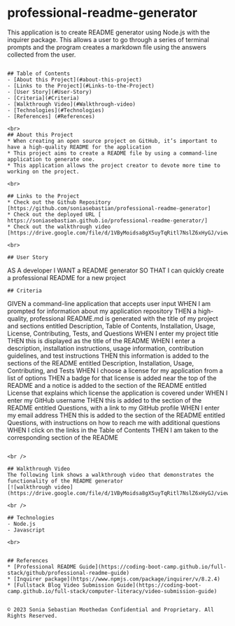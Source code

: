 # professional-readme-generator
This application is to create README generator using Node.js with the inquirer package. This allows a user to go through a series of terminal prompts and the program creates a markdown file using the answers collected from the user.
```

## Table of Contents
- [About this Project](#about-this-project)
- [Links to the Project](#Links-to-the-Project)
- [User Story](#User-Story)
- [Criteria](#Criteria)
- [Walkthrough Video](#Walkthrough-video)
- [Technologies](#Technologies)
- [References] (#References)

<br>
## About this Project
* When creating an open source project on GitHub, it’s important to have a high-quality README for the application 
* This project aims to create a README file by using a command-line application to generate one. 
* This application allows the project creator to devote more time to working on the project.

<br>

## Links to the Project
* Check out the Github Repository [https://github.com/soniasebastian/professional-readme-generator]
* Check out the deployed URL [ https://soniasebastian.github.io/professional-readme-generator/]
* Check out the walkthrough video [https://drive.google.com/file/d/1VByMoidsa8gX5uyTqRitl7NslZ6xHyGJ/view]

<br>

## User Story
```
AS A developer
I WANT a README generator
SO THAT I can quickly create a professional README for a new project
```
## Criteria
```
GIVEN a command-line application that accepts user input
WHEN I am prompted for information about my application repository
THEN a high-quality, professional README.md is generated with the title of my project and sections entitled Description, Table of Contents, Installation, Usage, License, Contributing, Tests, and Questions
WHEN I enter my project title
THEN this is displayed as the title of the README
WHEN I enter a description, installation instructions, usage information, contribution guidelines, and test instructions
THEN this information is added to the sections of the README entitled Description, Installation, Usage, Contributing, and Tests
WHEN I choose a license for my application from a list of options
THEN a badge for that license is added near the top of the README and a notice is added to the section of the README entitled License that explains which license the application is covered under
WHEN I enter my GitHub username
THEN this is added to the section of the README entitled Questions, with a link to my GitHub profile
WHEN I enter my email address
THEN this is added to the section of the README entitled Questions, with instructions on how to reach me with additional questions
WHEN I click on the links in the Table of Contents
THEN I am taken to the corresponding section of the README
```

<br />

## Walkthrough Video
The following link shows a walkthrough video that demonstrates the functionality of the README generator
[![walkthrough video](https://drive.google.com/file/d/1VByMoidsa8gX5uyTqRitl7NslZ6xHyGJ/view)

<br />

## Technologies
- Node.js
- Javascript

<br>


## References
* [Professional README Guide](https://coding-boot-camp.github.io/full-stack/github/professional-readme-guide)
* [Inquirer package](https://www.npmjs.com/package/inquirer/v/8.2.4)
* [Fullstack Blog Video Submission Guide](https://coding-boot-camp.github.io/full-stack/computer-literacy/video-submission-guide)


© 2023 Sonia Sebastian Moothedan Confidential and Proprietary. All Rights Reserved.
